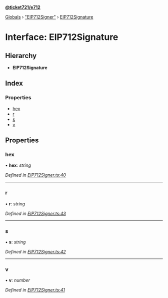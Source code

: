 **[@ticket721/e712](../README.md)**

[Globals](../globals.md) › ["EIP712Signer"](../modules/_eip712signer_.md) › [EIP712Signature](_eip712signer_.eip712signature.md)

# Interface: EIP712Signature

## Hierarchy

* **EIP712Signature**

## Index

### Properties

* [hex](_eip712signer_.eip712signature.md#hex)
* [r](_eip712signer_.eip712signature.md#r)
* [s](_eip712signer_.eip712signature.md#s)
* [v](_eip712signer_.eip712signature.md#v)

## Properties

###  hex

• **hex**: *string*

*Defined in [EIP712Signer.ts:40](https://github.com/ticket721/env/blob/d31f6a3/packages/e712/sources/EIP712Signer.ts#L40)*

___

###  r

• **r**: *string*

*Defined in [EIP712Signer.ts:43](https://github.com/ticket721/env/blob/d31f6a3/packages/e712/sources/EIP712Signer.ts#L43)*

___

###  s

• **s**: *string*

*Defined in [EIP712Signer.ts:42](https://github.com/ticket721/env/blob/d31f6a3/packages/e712/sources/EIP712Signer.ts#L42)*

___

###  v

• **v**: *number*

*Defined in [EIP712Signer.ts:41](https://github.com/ticket721/env/blob/d31f6a3/packages/e712/sources/EIP712Signer.ts#L41)*